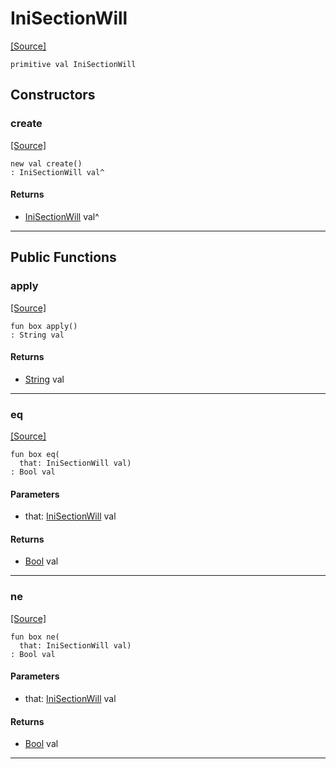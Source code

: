 # IniSectionWill
<span class="source-link">[[Source]](src/mqtt-configurator/iniStrings.md#L-0-68)</span>
```pony
primitive val IniSectionWill
```

## Constructors

### create
<span class="source-link">[[Source]](src/mqtt-configurator/iniStrings.md#L-0-68)</span>


```pony
new val create()
: IniSectionWill val^
```

#### Returns

* [IniSectionWill](mqtt-configurator-IniSectionWill.md) val^

---

## Public Functions

### apply
<span class="source-link">[[Source]](src/mqtt-configurator/iniStrings.md#L-0-68)</span>


```pony
fun box apply()
: String val
```

#### Returns

* [String](builtin-String.md) val

---

### eq
<span class="source-link">[[Source]](src/mqtt-configurator/iniStrings.md#L-0-68)</span>


```pony
fun box eq(
  that: IniSectionWill val)
: Bool val
```
#### Parameters

*   that: [IniSectionWill](mqtt-configurator-IniSectionWill.md) val

#### Returns

* [Bool](builtin-Bool.md) val

---

### ne
<span class="source-link">[[Source]](src/mqtt-configurator/iniStrings.md#L-0-68)</span>


```pony
fun box ne(
  that: IniSectionWill val)
: Bool val
```
#### Parameters

*   that: [IniSectionWill](mqtt-configurator-IniSectionWill.md) val

#### Returns

* [Bool](builtin-Bool.md) val

---

